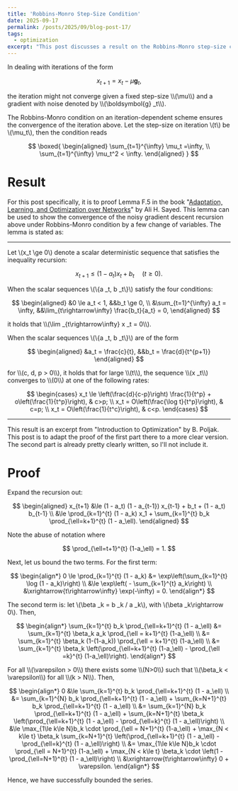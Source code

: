```yaml
---
title: 'Robbins-Monro Step-Size Condition'
date: 2025-09-17
permalink: /posts/2025/09/blog-post-17/
tags:
  - optimization
excerpt: "This post discusses a result on the Robbins-Monro step-size condition which guarantees convergence under a noisy gradient descent."
---
```


In dealing with iterations of the form
<p>

$$
x_{t+1} = x_{t} - \mu \boldsymbol{g}_t,
$$
</p>
the iteration might not converge given a fixed step-size \\(\mu\\) and a gradient with noise denoted by \\(\boldsymbol{g} _t\\).

The Robbins-Monro condition on an iteration-dependent scheme ensures the convergence of the iteration above. Let the step-size on iteration \\(t\\) be \\(\mu_t\\), then the condition reads
<p>

$$
\boxed{
\begin{aligned}
    \sum_{t=1}^{\infty} \mu_t =\infty, \\
    \sum_{t=1}^{\infty} \mu_t^2 < \infty.
\end{aligned}
}
$$
</p>

# Result
For this post specifically, it is to proof Lemma F.5 in the book "[Adaptation, Learning, and Optimization over Networks](https://asl.epfl.ch/asl-book/adaptation-learning-and-optimization-over-networks/)" by Ali H. Sayed. This lemma can be used to show the convergence of the noisy gradient descent recursion above under Robbins-Monro condition by a few change of variables. The lemma is stated as:

---

Let \\(x_t \ge 0\\) denote a scalar deterministic sequence that satisfies the inequality recursion:
<p>

$$
x_{t+1} \le \left(1 - a_t\right) x_t + b_t\;\;\;\;\;(t\ge 0).
$$
</p>

When the scalar sequences \\(\\\{a _t, b _t\\\}\\) satisfy the four conditions:
<p>

$$
\begin{aligned}
    &0 \le a_t < 1, &&b_t \ge 0, \\
    &\sum_{t=1}^{\infty} a_t = \infty, &&\lim_{t\rightarrow\infty} \frac{b_t}{a_t} = 0,
\end{aligned}
$$
</p>
it holds that \\(\lim _{t\rightarrow\infty} x _t = 0\\).

When the scalar sequences \\(\\\{a _t, b _t\\\}\\) are of the form
<p>

$$
\begin{aligned}
    &a_t = \frac{c}{t}, &&b_t = \frac{d}{t^{p+1}}
\end{aligned}
$$
</p>
for \\(c, d, p > 0\\), it holds that for large \\(t\\), the sequence \\(x _t\\) converges to \\(0\\) at one of the following rates:
<p>

$$
\begin{cases}
    x_t \le \left(\frac{d}{c-p}\right) \frac{1}{t^p} + o\left(\frac{1}{t^p}\right), & c>p; \\
    x_t = O\left(\frac{\log t}{t^p}\right), & c=p; \\
    x_t = O\left(\frac{1}{t^c}\right), & c<p.
\end{cases}
$$
</p>

---

This result is an excerpt from "Introduction to Optimization" by B. Poljak. This post is to adapt the proof of the first part there to a more clear version. The second part is already pretty clearly written, so I'll not include it.

# Proof
Expand the recursion out:
<p>

$$
\begin{aligned}
    x_{t+1} &\le (1 - a_t) (1 - a_{t-1}) x_{t-1} + b_t + (1 - a_t) b_{t-1} \\
    &\le \prod_{k=1}^{t} (1 - a_k) x_1 + \sum_{k=1}^{t} b_k \prod_{\ell=k+1}^{t} (1 - a_\ell).
\end{aligned}
$$
</p>
Note the abuse of notation where
<p>

$$
\prod_{\ell=t+1}^{t} (1-a_\ell) = 1.
$$
</p>

Next, let us bound the two terms. For the first term:
<p>

$$
\begin{align*}
    0 \le \prod_{k=1}^{t} (1 - a_k) &= \exp\left(\sum_{k=1}^{t} \log (1 - a_k)\right) \\
    &\le \exp\left( - \sum_{k=1}^{t} a_k\right) \\
    &\xrightarrow{t\rightarrow\infty} \exp(-\infty) = 0.
\end{align*}
$$
</p>

The second term is: let \\(\beta _k = b _k / a _k\\), with \\(\beta _k\rightarrow 0\\). Then,
<p>

$$
\begin{align*}
    \sum_{k=1}^{t} b_k \prod_{\ell=k+1}^{t} (1 - a_\ell) &= \sum_{k=1}^{t} \beta_k a_k \prod_{\ell = k+1}^{t} (1-a_\ell) \\
    &= \sum_{k=1}^{t} \beta_k (1-(1-a_k)) \prod_{\ell = k+1}^{t} (1-a_\ell) \\
    &= \sum_{k=1}^{t} \beta_k \left(\prod_{\ell=k+1}^{t} (1-a_\ell) - \prod_{\ell =k}^{t} (1-a_\ell)\right).
\end{align*}
$$
</p>
For all \\(\varepsilon > 0\\) there exists some \\(N>0\\) such that \\(\beta_k < \varepsilon\\) for all \\(k > N\\). Then,
<p>

$$
\begin{align*}
    0 &\le \sum_{k=1}^{t} b_k \prod_{\ell=k+1}^{t} (1 - a_\ell) \\
    &= \sum_{k=1}^{N} b_k \prod_{\ell=k+1}^{t} (1 - a_\ell) + \sum_{k=N+1}^{t} b_k \prod_{\ell=k+1}^{t} (1 - a_\ell) \\
    &= \sum_{k=1}^{N} b_k \prod_{\ell=k+1}^{t} (1 - a_\ell) + \sum_{k=N+1}^{t} \beta_k \left(\prod_{\ell=k+1}^{t} (1 - a_\ell) - \prod_{\ell=k}^{t} (1 - a_\ell)\right) \\
    &\le \max_{1\le k\le N}b_k \cdot \prod_{\ell = N+1}^{t} (1-a_\ell) + \max_{N < k\le t} \beta_k \sum_{k=N+1}^{t} \left(\prod_{\ell=k+1}^{t} (1 - a_\ell) - \prod_{\ell=k}^{t} (1 - a_\ell)\right) \\
    &= \max_{1\le k\le N}b_k \cdot \prod_{\ell = N+1}^{t} (1-a_\ell) + \max_{N < k\le t} \beta_k \cdot \left(1 - \prod_{\ell=N+1}^{t} (1 - a_\ell)\right) \\
    &\xrightarrow{t\rightarrow\infty} 0 + \varepsilon.
\end{align*}
$$
</p>
Hence, we have successfully bounded the series.

